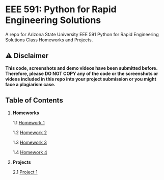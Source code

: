 # EEE 591: Python for Rapid Engineering Solutions

A repo for Arizona State University EEE 591 Python for Rapid Engineering Solutions Class Homeworks and Projects.

## :warning: Disclaimer

**This code, screenshots and demo videos have been submitted before. Therefore, please DO NOT COPY any of the code or the screenshots or videos included in this repo into your project submission or you might face a plagiarism case.**

## Table of Contents

1. **Homeworks**

   1.1 [Homework 1](./homeworks/hw-1/)

   1.2 [Homework 2](./homeworks/hw-2/)

   1.3 [Homework 3](./homeworks/hw-3/)

   1.4 [Homework 4](./homeworks/hw-4/)

2. **Projects**

   2.1 [Project 1](./projects/proj-1/)
